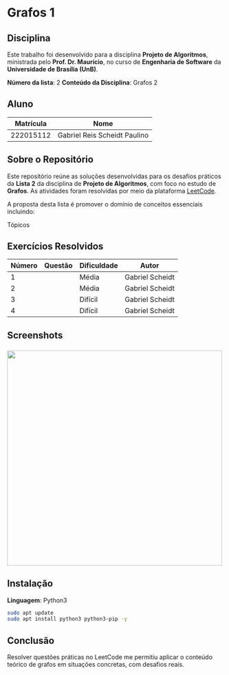 # Grafos 1

## Disciplina

Este trabalho foi desenvolvido para a disciplina **Projeto de Algoritmos**, ministrada pelo **Prof. Dr. Maurício**, no curso de **Engenharia de Software** da **Universidade de Brasília (UnB)**.

**Número da lista**: 2
**Conteúdo da Disciplina**: Grafos 2

## Aluno

| Matrícula   | Nome                          |
|-------------|-------------------------------|
| 222015112  | Gabriel Reis Scheidt Paulino    |


## Sobre o Repositório

Este repositório reúne as soluções desenvolvidas para os desafios práticos da **Lista 2** da disciplina de **Projeto de Algoritmos**, com foco no estudo de **Grafos**. As atividades foram resolvidas por meio da plataforma [LeetCode](https://leetcode.com/).

A proposta desta lista é promover o domínio de conceitos essenciais incluindo:

Tópicos

## Exercícios Resolvidos

| Número | Questão                                                                                                   | Dificuldade | Autor            |
|--------|-----------------------------------------------------------------------------------------------------------|-------------|------------------|
| 1      |  | Média       | Gabriel Scheidt  |
| 2      |  | Média       | Gabriel Scheidt  |
| 3      | | Difícil     | Gabriel Scheidt  |
| 4      | | Difícil     | Gabriel Scheidt  |

## Screenshots
<h3><a href=""></a></h3>
<img src="" width="500"/>




## Instalação 
**Linguagem**: Python3<br>

```bash
sudo apt update
sudo apt install python3 python3-pip -y
```

## Conclusão

Resolver questões práticas no LeetCode me permitiu aplicar o conteúdo teórico de grafos em situações concretas, com desafios reais.
